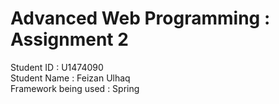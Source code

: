 # Advanced Web Programming : Assignment 2
Student ID : U1474090 <br />
Student Name : Feizan Ulhaq <br />
Framework being used : Spring <br />
 
